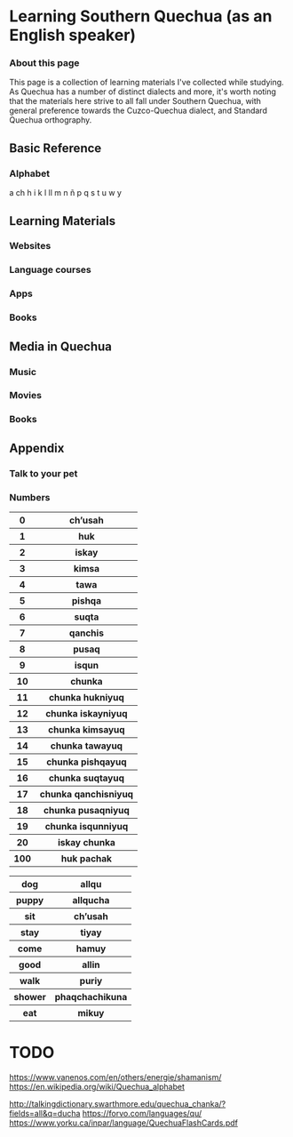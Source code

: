 # Learning Southern Quechua (as an English speaker)

### About this page

This page is a collection of learning materials I've collected while studying. As Quechua has a number of distinct dialects and more, it's worth noting that the materials here strive to all fall under Southern Quechua, with general preference towards the Cuzco-Quechua dialect, and Standard Quechua orthography.

## Basic Reference

### Alphabet

a  ch  h  i  k  l  ll  m  n  ñ  p  q  s  t  u  w  y



## Learning Materials



### Websites



### Language courses



### Apps



### Books



## Media in Quechua



### Music



### Movies



### Books


## Appendix

### Talk to your pet

### Numbers
<table>
    <tr>
        <th>0</th>
        <th>ch’usah</th>
    </tr>
    <tr>
        <th>1</th>
        <th>huk</th>
    </tr>
    <tr>
        <th>2</th>
        <th>iskay</th>
    </tr>
    <tr>
        <th>3</th>
        <th>kimsa</th>
    </tr>
    <tr>
        <th>4</th>
        <th>tawa</th>
    </tr>
    <tr>
        <th>5</th>
        <th>pishqa</th>
    </tr>
    <tr>
        <th>6</th>
        <th>suqta</th>
    </tr>
    <tr>
        <th>7</th>
        <th>qanchis</th>
    </tr>
    <tr>
        <th>8</th>
        <th>pusaq</th>
    </tr>
    <tr>
        <th>9</th>
        <th>isqun</th>
    </tr>
    <tr>
        <th>10</th>
        <th>chunka</th>
    </tr> 
    <tr>
        <th>11</th>
        <th>chunka hukniyuq</th>
    </tr> 
    <tr>
        <th>12</th>
        <th>chunka iskayniyuq</th>
    </tr> 
    <tr>
        <th>13</th>
        <th>chunka kimsayuq</th>
    </tr> 
    <tr>
        <th>14</th>
        <th>chunka tawayuq</th>
    </tr> 
    <tr>
        <th>15</th>
        <th>chunka pishqayuq</th>
    </tr> 
    <tr>
        <th>16</th>
        <th>chunka suqtayuq</th>
    </tr> 
    <tr>
        <th>17</th>
        <th>chunka qanchisniyuq</th>
    </tr> 
    <tr>
        <th>18</th>
        <th>chunka pusaqniyuq</th>
    </tr> 
    <tr>
        <th>19</th>
        <th>chunka isqunniyuq</th>
    </tr> 
    <tr>
        <th>20</th>
        <th>iskay chunka</th>
    </tr> 
    <tr>
        <th>100</th>
        <th>huk pachak</th>
    </tr> 
</table>

<table>
    <tr>
        <th>dog</th>
        <th>allqu</th>
    </tr>
    <tr>
        <th>puppy</th>
        <th>allqucha</th>
    </tr>
    <tr>
        <th>sit</th>
        <th>ch’usah</th>
    </tr>
    <tr>
        <th>stay</th>
        <th>tiyay</th>
    </tr>
    <tr>
        <th>come</th>
        <th>hamuy</th>
    </tr>
    <tr>
        <th>good</th>
        <th>allin</th>
    </tr>
    <tr>
        <th>walk</th>
        <th>puriy</th>
    </tr>
    <tr>
        <th>shower</th>
        <th>phaqchachikuna</th>
    </tr>
    <tr>
        <th>eat</th>
        <th>mikuy</th>
    </tr>
</table>

# TODO

https://www.vanenos.com/en/others/energie/shamanism/
https://en.wikipedia.org/wiki/Quechua_alphabet

http://talkingdictionary.swarthmore.edu/quechua_chanka/?fields=all&q=ducha
https://forvo.com/languages/qu/
https://www.yorku.ca/inpar/language/QuechuaFlashCards.pdf






